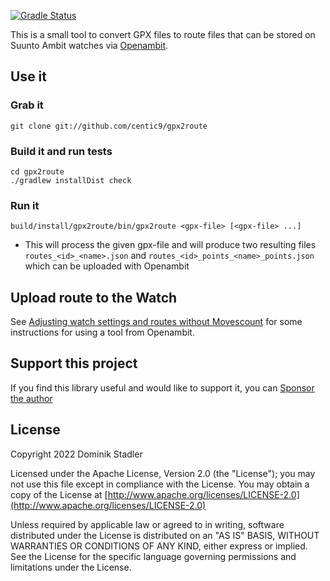 [![Gradle Status](https://gradleupdate.appspot.com/centic9/gpx2route/status.svg?branch=master)](https://gradleupdate.appspot.com/centic9/gpx2route/status)

This is a small tool to convert GPX files to route files that can be stored on Suunto Ambit watches via [Openambit](https://github.com/openambitproject/openambit).

## Use it

### Grab it

    git clone git://github.com/centic9/gpx2route

### Build it and run tests

    cd gpx2route
    ./gradlew installDist check

### Run it

    build/install/gpx2route/bin/gpx2route <gpx-file> [<gpx-file> ...]
    
* This will process the given gpx-file and will produce two resulting files `routes_<id>_<name>.json` and `routes_<id>_points_<name>_points.json` 
  which can be uploaded with Openambit

## Upload route to the Watch

See [Adjusting watch settings and routes without Movescount](https://github.com/openambitproject/openambit/wiki/Adjusting-watch-settings-and-routes-without-Movescount#upload-custom-routes)
for some instructions for using a tool from Openambit.

## Support this project

If you find this library useful and would like to support it, you can [Sponsor the author](https://github.com/sponsors/centic9)

## License

Copyright 2022 Dominik Stadler

Licensed under the Apache License, Version 2.0 (the "License");
you may not use this file except in compliance with the License.
You may obtain a copy of the License at [http://www.apache.org/licenses/LICENSE-2.0](http://www.apache.org/licenses/LICENSE-2.0)

Unless required by applicable law or agreed to in writing, software
distributed under the License is distributed on an "AS IS" BASIS,
WITHOUT WARRANTIES OR CONDITIONS OF ANY KIND, either express or implied.
See the License for the specific language governing permissions and
limitations under the License.
